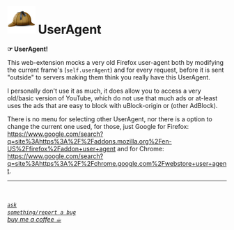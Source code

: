 <h1><img alt="" src="resources/icon.png" height="64" width="64"/> UserAgent</h1>

<strong>☞︎ UserAgent!</strong>

This web-extension mocks a very old Firefox user-agent both by modifying 
the current frame's (<code>self.userAgent</code>) and 
for every request, before it is sent "outside" to servers making them think you really have this UserAgent.

I personally don't use it as much, 
it does allow you to access a very old/basic version of YouTube, 
which do not use that much ads or at-least uses the ads that are easy to block with uBlock-origin or (other AdBlock).

There is no menu for selecting other UserAgent,
nor there is a option to change the current one used, 
for those, just Google for Firefox: <a href="https://www.google.com/search?q=site%3Ahttps%3A%2F%2Faddons.mozilla.org%2Fen-US%2Ffirefox%2Faddon+user+agent">https://www.google.com/search?q=site%3Ahttps%3A%2F%2Faddons.mozilla.org%2Fen-US%2Ffirefox%2Faddon+user+agent</a>
and for Chrome: <a href="https://www.google.com/search?q=site%3Ahttps%3A%2F%2Fchrome.google.com%2Fwebstore+user+agent">https://www.google.com/search?q=site%3Ahttps%3A%2F%2Fchrome.google.com%2Fwebstore+user+agent</a>.

<hr/>

<img alt="" height="1" width="1" src="resources/screenshot_1.png"/>


<!-- <a href="https://paypal.me/e1adkarak0"><img src="https://www.paypalobjects.com/webstatic/mktg/Logo/pp-logo-100px.png" alt="PayPal Donation"></a> -->
<a href="https://github.com/eladkarako/chrome_extensions/issues/new?title=UserAgent%20-%20"><em><code>ask something/report a bug</code></em></a>  
<a href="https://paypal.me/e1adkarak0/5USD"><em>buy me a coffee ☕︎</em></a>  